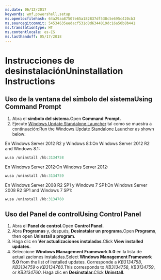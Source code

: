 ```yaml
---
ms.date: 06/12/2017
keywords: wmf,powershell,setup
ms.openlocfilehash: 64a29aa87507e65a182837df538c5e695c420cb3
ms.sourcegitcommit: 54534635eedacf531d8d6344019dc16a50b8b441
ms.translationtype: HT
ms.contentlocale: es-ES
ms.lasthandoff: 05/17/2018
---
```

# <a name="uninstallation-instructions"></a><span data-ttu-id="0d196-102">Instrucciones de desinstalación</span><span class="sxs-lookup"><span data-stu-id="0d196-102">Uninstallation Instructions</span></span>

## <a name="using-command-prompt"></a><span data-ttu-id="0d196-103">Uso de la ventana del símbolo del sistema</span><span class="sxs-lookup"><span data-stu-id="0d196-103">Using Command Prompt</span></span>
1.  <span data-ttu-id="0d196-104">Abra el **símbolo del sistema.**</span><span class="sxs-lookup"><span data-stu-id="0d196-104">Open **Command Prompt.**</span></span>
2.  <span data-ttu-id="0d196-105">Ejecute [Windows Update Standalone Launcher](https://support.microsoft.com/en-us/kb/934307) tal como se muestra a continuación:</span><span class="sxs-lookup"><span data-stu-id="0d196-105">Run the [Windows Update Standalone Launcher](https://support.microsoft.com/en-us/kb/934307) as shown below:</span></span>

<span data-ttu-id="0d196-106">En Windows Server 2012 R2 y Windows 8.1:</span><span class="sxs-lookup"><span data-stu-id="0d196-106">On Windows Server 2012 R2 and Windows 8.1:</span></span>
```powershell
wusa /uninstall /kb:3134758
```
<span data-ttu-id="0d196-107">En Windows Server 2012:</span><span class="sxs-lookup"><span data-stu-id="0d196-107">On Windows Server 2012:</span></span>
```powershell
wusa /uninstall /kb:3134759
```
<span data-ttu-id="0d196-108">En Windows Server 2008 R2 SP1 y Windows 7 SP1:</span><span class="sxs-lookup"><span data-stu-id="0d196-108">On Windows Server 2008 R2 SP1 and Windows 7 SP1:</span></span>
```powershell
wusa /uninstall /kb:3134760
```

## <a name="using-control-panel"></a><span data-ttu-id="0d196-109">Uso del Panel de control</span><span class="sxs-lookup"><span data-stu-id="0d196-109">Using Control Panel</span></span>
1.  <span data-ttu-id="0d196-110">Abra el **Panel de control.**</span><span class="sxs-lookup"><span data-stu-id="0d196-110">Open **Control Panel.**</span></span>
2.  <span data-ttu-id="0d196-111">Abra **Programas** y, después, **Desinstalar un programa.**</span><span class="sxs-lookup"><span data-stu-id="0d196-111">Open **Programs**, then open **Uninstall a program.**</span></span>
3.  <span data-ttu-id="0d196-112">Haga clic en **Ver actualizaciones instaladas.**</span><span class="sxs-lookup"><span data-stu-id="0d196-112">Click **View installed updates.**</span></span>
4.  <span data-ttu-id="0d196-113">Seleccione **Windows Management Framework 5.0** en la lista de actualizaciones instaladas.</span><span class="sxs-lookup"><span data-stu-id="0d196-113">Select **Windows Management Framework 5.0** from the list of installed updates.</span></span> <span data-ttu-id="0d196-114">Corresponde a *KB3134758*, *KB3134759* o *KB3134760*.</span><span class="sxs-lookup"><span data-stu-id="0d196-114">This corresponds to *KB3134758*, *KB3134759*, or *KB3134760*.</span></span> <span data-ttu-id="0d196-115">Haga clic en **Desinstalar.**</span><span class="sxs-lookup"><span data-stu-id="0d196-115">Click **Uninstall.**</span></span>
